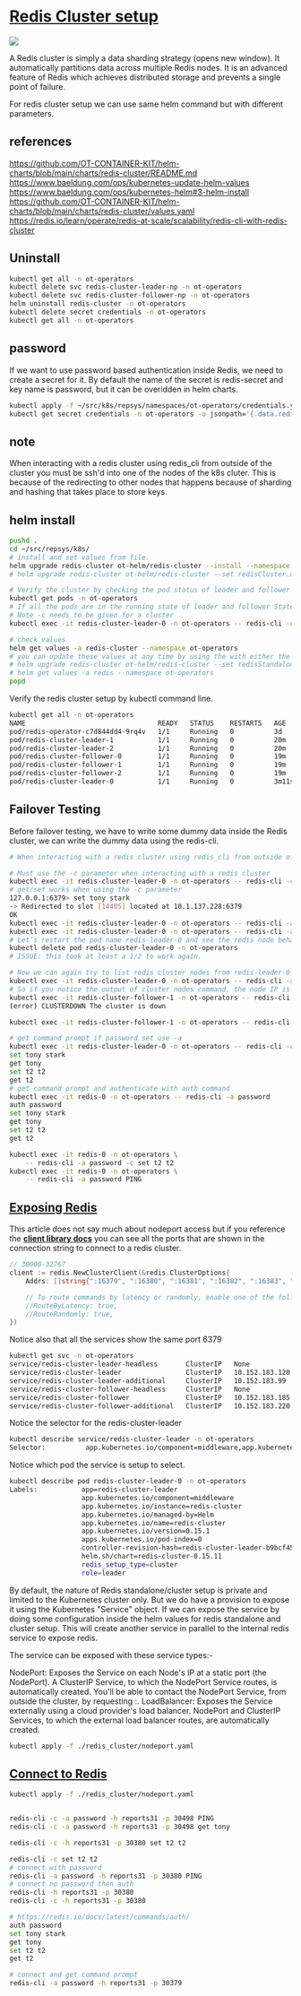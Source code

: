 # **[Redis Cluster setup](https://ot-container-kit.github.io/redis-operator/guide/setup.html#redis-cluster)**

![](https://ot-container-kit.github.io/redis-operator/assets/img/redis-cluster-setup.c1d7206d.png)

A Redis cluster is simply a data sharding strategy (opens new window). It automatically partitions data across multiple Redis nodes. It is an advanced feature of Redis which achieves distributed storage and prevents a single point of failure.

For redis cluster setup we can use same helm command but with different parameters.

## references

<https://github.com/OT-CONTAINER-KIT/helm-charts/blob/main/charts/redis-cluster/README.md>
<https://www.baeldung.com/ops/kubernetes-update-helm-values>
<https://www.baeldung.com/ops/kubernetes-helm#3-helm-install>
<https://github.com/OT-CONTAINER-KIT/helm-charts/blob/main/charts/redis-cluster/values.yaml>
<https://redis.io/learn/operate/redis-at-scale/scalability/redis-cli-with-redis-cluster>

## Uninstall

```bash
kubectl get all -n ot-operators
kubectl delete svc redis-cluster-leader-np -n ot-operators
kubectl delete svc redis-cluster-follower-np -n ot-operators
helm uninstall redis-cluster -n ot-operators
kubectl delete secret credentials -n ot-operators
kubectl get all -n ot-operators

```

## password

If we want to use password based authentication inside Redis, we need to create a secret for it. By default the name of the secret is redis-secret and key name is password, but it can be overidden in helm charts.

```bash
kubectl apply -f ~/src/k8s/repsys/namespaces/ot-operators/credentials.yaml
kubectl get secret credentials -n ot-operators -o jsonpath='{.data.redisPassword}' | base64 --decode
```

## note

When interacting with a redis cluster using redis_cli from outside of the cluster you must be ssh'd into one of the nodes of the k8s cluter. This is because of the redirecting to other nodes that happens because of sharding and hashing that takes place to store keys.

## helm install

```bash
pushd .
cd ~/src/repsys/k8s/
# install and set values from file.
helm upgrade redis-cluster ot-helm/redis-cluster --install --namespace ot-operators --values ./redis_cluster/values.yaml
# helm upgrade redis-cluster ot-helm/redis-cluster --set redisCluster.clusterSize=0, redisCluster.leader.replicas=0,redisCluster.follower.replicas=0 --install --namespace ot-operators

# Verify the cluster by checking the pod status of leader and follower pods.
kubectl get pods -n ot-operators
# If all the pods are in the running state of leader and follower Statefulsets, then we can check the health of the redis cluster by using redis-cli
# Note -c needs to be given for a cluster
kubectl exec -it redis-cluster-leader-0 -n ot-operators -- redis-cli -c -a password cluster nodes

# check values 
helm get values -a redis-cluster --namespace ot-operators
# you can update these values at any time by using the with either the --values or --set param
# helm upgrade redis-cluster ot-helm/redis-cluster --set redisStandalone.redisSecret.secretName=redis-secret,redisStandalone.redisSecret.secretKey=password --install --namespace ot-operators
# helm get values -a redis --namespace ot-operators
popd
```

Verify the redis cluster setup by kubectl command line.

```bash
kubectl get all -n ot-operators
NAME                                 READY   STATUS    RESTARTS   AGE
pod/redis-operator-c7d844dd4-9rq4v   1/1     Running   0          3d
pod/redis-cluster-leader-1           1/1     Running   0          20m
pod/redis-cluster-leader-2           1/1     Running   0          20m
pod/redis-cluster-follower-0         1/1     Running   0          19m
pod/redis-cluster-follower-1         1/1     Running   0          19m
pod/redis-cluster-follower-2         1/1     Running   0          19m
pod/redis-cluster-leader-0           1/1     Running   0          3m11s

```

## Failover Testing

Before failover testing, we have to write some dummy data inside the Redis cluster, we can write the dummy data using the redis-cli.

```bash
# When interacting with a redis cluster using redis_cli from outside of the cluster you must be ssh'd into one of the nodes of the k8s cluter. This is because of the redirecting to other nodes that happens because of sharding and hashing that takes place to store keys.

# Must use the -c parameter when interacting with a redis cluster
kubectl exec -it redis-cluster-leader-0 -n ot-operators -- redis-cli -c -a password
# get/set works when using the -c parameter
127.0.0.1:6379> set tony stark
-> Redirected to slot [14405] located at 10.1.137.228:6379
OK
kubectl exec -it redis-cluster-leader-0 -n ot-operators -- redis-cli -a password -c set tony stark
kubectl exec -it redis-cluster-leader-0 -n ot-operators -- redis-cli -a password -c get tony
# Let’s restart the pod name redis-leader-0 and see the redis node behavior.
kubectl delete pod redis-cluster-leader-0 -n ot-operators
# ISSUE: this took at least a 1/2 to work again.

# Now we can again try to list redis cluster nodes from redis-leader-0 pod and from some other pod as well like:- redis-follower-2
kubectl exec -it redis-cluster-leader-0 -n ot-operators -- redis-cli -a password -c cluster nodes
# So if you notice the output of cluster nodes command, the node IP is updated and it’s connected as a leader.
kubectl exec -it redis-cluster-follower-1 -n ot-operators -- redis-cli -a password -c get tony
(error) CLUSTERDOWN The cluster is down

kubectl exec -it redis-cluster-follower-1 -n ot-operators -- redis-cli -a password -c get tony

# get command prompt if password set use -a
kubectl exec -it redis-cluster-leader-0 -n ot-operators -- redis-cli -c -a password
set tony stark
get tony
set t2 t2
get t2
# get command prompt and authenticate with auth command 
kubectl exec -it redis-0 -n ot-operators -- redis-cli -a password
auth password
set tony stark
get tony
set t2 t2
get t2

kubectl exec -it redis-0 -n ot-operators \
    -- redis-cli -a password -c set t2 t2
kubectl exec -it redis-0 -n ot-operators \
    -- redis-cli -a password PING


```

## **[Exposing Redis](https://ot-container-kit.github.io/redis-operator/guide/exposing-redis.html#exposing-service)**

This article does not say much about nodeport access but if you reference the **[client library docs](https://redis.io/docs/latest/develop/connect/clients/go/)** you can see all the ports that are shown in the connection string to connect to a redis cluster.

```go
// 30000-32767
client := redis.NewClusterClient(&redis.ClusterOptions{
    Addrs: []string{":16379", ":16380", ":16381", ":16382", ":16383", ":16384"},

    // To route commands by latency or randomly, enable one of the following.
    //RouteByLatency: true,
    //RouteRandomly: true,
})

```

Notice also that all the services show the same port 6379

```bash
kubectl get svc -n ot-operators
service/redis-cluster-leader-headless       ClusterIP   None             <none>        6379/TCP         22h
service/redis-cluster-leader                ClusterIP   10.152.183.120   <none>        6379/TCP         22h
service/redis-cluster-leader-additional     ClusterIP   10.152.183.99    <none>        6379/TCP         22h
service/redis-cluster-follower-headless     ClusterIP   None             <none>        6379/TCP         22h
service/redis-cluster-follower              ClusterIP   10.152.183.185   <none>        6379/TCP         22h
service/redis-cluster-follower-additional   ClusterIP   10.152.183.220   <none>        6379/TCP         22h
```

Notice the selector for the redis-cluster-leader

```bash
kubectl describe service/redis-cluster-leader -n ot-operators
Selector:          app.kubernetes.io/component=middleware,app.kubernetes.io/instance=redis-cluster,app.kubernetes.io/managed-by=Helm,app.kubernetes.io/name=redis-cluster,app.kubernetes.io/version=0.15.1,app=redis-cluster-leader,helm.sh/chart=redis-cluster-0.15.11,redis_setup_type=cluster,role=leader
```

Notice which pod the service is setup to select.

```bash
kubectl describe pod redis-cluster-leader-0 -n ot-operators
Labels:           app=redis-cluster-leader
                  app.kubernetes.io/component=middleware
                  app.kubernetes.io/instance=redis-cluster
                  app.kubernetes.io/managed-by=Helm
                  app.kubernetes.io/name=redis-cluster
                  app.kubernetes.io/version=0.15.1
                  apps.kubernetes.io/pod-index=0
                  controller-revision-hash=redis-cluster-leader-b9bcf45f7
                  helm.sh/chart=redis-cluster-0.15.11
                  redis_setup_type=cluster
                  role=leader
```

By default, the nature of Redis standalone/cluster setup is private and limited to the Kubernetes cluster only. But we do have a provision to expose it using the Kubernetes "Service" object. If we can expose the service by doing some configuration inside the helm values for redis standalone and cluster setup. This will create another service in parallel to the internal redis service to expose redis.

The service can be exposed with these service types:-

NodePort: Exposes the Service on each Node's IP at a static port (the NodePort). A ClusterIP Service, to which the NodePort Service routes, is automatically created. You'll be able to contact the NodePort Service, from outside the cluster, by requesting <NodeIP>:<NodePort>.
LoadBalancer: Exposes the Service externally using a cloud provider's load balancer. NodePort and ClusterIP Services, to which the external load balancer routes, are automatically created.

```bash
kubectl apply -f ./redis_cluster/nodeport.yaml
```

## **[Connect to Redis](https://redis.io/docs/latest/develop/connect/cli/#host-port-password-and-database)**

```bash
kubectl apply -f ./redis_cluster/nodeport.yaml


redis-cli -c -a password -h reports31 -p 30498 PING
redis-cli -c -a password -h reports31 -p 30498 get tony

redis-cli -c -h reports31 -p 30380 set t2 t2

redis-cli -c set t2 t2
# connect with password
redis-cli -a password -h reports31 -p 30380 PING
# connect no password then auth
redis-cli -h reports31 -p 30380 
redis-cli -c -h reports31 -p 30380 

# https://redis.io/docs/latest/commands/auth/
auth password
set tony stark
get tony
set t2 t2
get t2

# connect and get command prompt
redis-cli -a password -h reports31 -p 30379 

```
